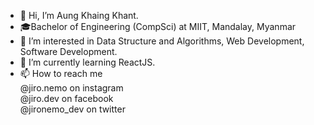 - 👋 Hi, I’m Aung Khaing Khant.
- 🎓Bachelor of Engineering (CompSci) at MIIT, Mandalay, Myanmar
- 👀 I’m interested in Data Structure and Algorithms, Web Development, Software Development.
- 🌱 I’m currently learning ReactJS.
- 📫 How to reach me <br/>
      @jiro.nemo on instagram <br/>
      @jiro.dev on facebook <br/>
      @jironemo_dev on twitter <br/>

<!---
jironemo/jironemo is a ✨ special ✨ repository because its `README.md` (this file) appears on your GitHub profile.
You can click the Preview link to take a look at your changes.
--->
